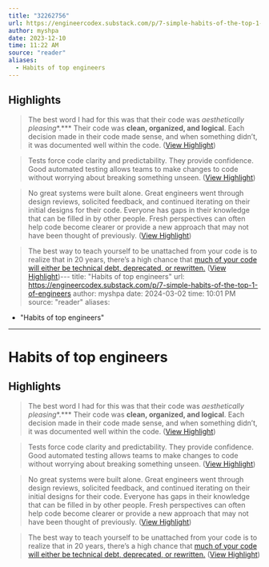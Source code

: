 ```yaml
---
title: "32262756"
url: https://engineercodex.substack.com/p/7-simple-habits-of-the-top-1-of-engineers
author: myshpa
date: 2023-12-10
time: 11:22 AM
source: "reader"
aliases:
  - Habits of top engineers
---
```

## Highlights
> The best word I had for this was that their code was *aesthetically pleasing**.***
> Their code was **clean, organized, and logical**. Each decision made in their code made sense, and when something didn’t, it was documented well within the code. ([View Highlight](https://read.readwise.io/read/01hah7erds5b2k9ty8v8j6c1hc))

> Tests force code clarity and predictability. They provide confidence. Good automated testing allows teams to make changes to code without worrying about breaking something unseen. ([View Highlight](https://read.readwise.io/read/01hah7gd68qzp3rn1r721r1pmz))

> No great systems were built alone. Great engineers went through design reviews, solicited feedback, and continued iterating on their initial designs for their code.
> Everyone has gaps in their knowledge that can be filled in by other people. Fresh perspectives can often help code become clearer or provide a new approach that may not have been thought of previously. ([View Highlight](https://read.readwise.io/read/01hah7j0369x2rv9dwaevkwrps))

> The best way to teach yourself to be unattached from your code is to realize that in 20 years, there’s a high chance that [much of your code will either be technical debt, deprecated, or rewritten.](https://blog.visionarycto.com/p/my-20-year-career-is-technical-debt) ([View Highlight](https://read.readwise.io/read/01hah7jyyz04dzyfaadg5yk13r))---
title: "Habits of top engineers"
url: https://engineercodex.substack.com/p/7-simple-habits-of-the-top-1-of-engineers
author: myshpa
date: 2024-03-02
time: 10:01 PM
source: "reader"
aliases:
  - "Habits of top engineers"
---
# Habits of top engineers

## Highlights
> The best word I had for this was that their code was *aesthetically pleasing**.***
> Their code was **clean, organized, and logical**. Each decision made in their code made sense, and when something didn’t, it was documented well within the code. ([View Highlight](https://read.readwise.io/read/01hah7erds5b2k9ty8v8j6c1hc))

> Tests force code clarity and predictability. They provide confidence. Good automated testing allows teams to make changes to code without worrying about breaking something unseen. ([View Highlight](https://read.readwise.io/read/01hah7gd68qzp3rn1r721r1pmz))

> No great systems were built alone. Great engineers went through design reviews, solicited feedback, and continued iterating on their initial designs for their code.
> Everyone has gaps in their knowledge that can be filled in by other people. Fresh perspectives can often help code become clearer or provide a new approach that may not have been thought of previously. ([View Highlight](https://read.readwise.io/read/01hah7j0369x2rv9dwaevkwrps))

> The best way to teach yourself to be unattached from your code is to realize that in 20 years, there’s a high chance that [much of your code will either be technical debt, deprecated, or rewritten.](https://blog.visionarycto.com/p/my-20-year-career-is-technical-debt) ([View Highlight](https://read.readwise.io/read/01hah7jyyz04dzyfaadg5yk13r))

